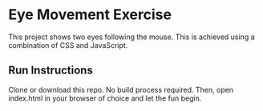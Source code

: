 # Eye Movement Exercise

This project shows two eyes following the mouse. This is achieved using a combination of CSS and JavaScript.

## Run Instructions

Clone or download this repo. No build process required. Then, open index.html in your browser of choice and let the fun begin.